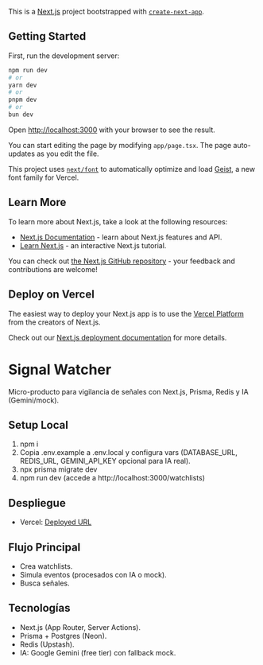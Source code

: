 This is a [Next.js](https://nextjs.org) project bootstrapped with [`create-next-app`](https://nextjs.org/docs/app/api-reference/cli/create-next-app).

## Getting Started

First, run the development server:

```bash
npm run dev
# or
yarn dev
# or
pnpm dev
# or
bun dev
```

Open [http://localhost:3000](http://localhost:3000) with your browser to see the result.

You can start editing the page by modifying `app/page.tsx`. The page auto-updates as you edit the file.

This project uses [`next/font`](https://nextjs.org/docs/app/building-your-application/optimizing/fonts) to automatically optimize and load [Geist](https://vercel.com/font), a new font family for Vercel.

## Learn More

To learn more about Next.js, take a look at the following resources:

- [Next.js Documentation](https://nextjs.org/docs) - learn about Next.js features and API.
- [Learn Next.js](https://nextjs.org/learn) - an interactive Next.js tutorial.

You can check out [the Next.js GitHub repository](https://github.com/vercel/next.js) - your feedback and contributions are welcome!

## Deploy on Vercel

The easiest way to deploy your Next.js app is to use the [Vercel Platform](https://vercel.com/new?utm_medium=default-template&filter=next.js&utm_source=create-next-app&utm_campaign=create-next-app-readme) from the creators of Next.js.

Check out our [Next.js deployment documentation](https://nextjs.org/docs/app/building-your-application/deploying) for more details.

# Signal Watcher

Micro-producto para vigilancia de señales con Next.js, Prisma, Redis y IA (Gemini/mock).

## Setup Local
1. npm i
2. Copia .env.example a .env.local y configura vars (DATABASE_URL, REDIS_URL, GEMINI_API_KEY opcional para IA real).
3. npx prisma migrate dev
4. npm run dev (accede a http://localhost:3000/watchlists)

## Despliegue
- Vercel: [Deployed URL](https://signal-watcher-app-vk6h.vercel.app/)

## Flujo Principal
- Crea watchlists.
- Simula eventos (procesados con IA o mock).
- Busca señales.

## Tecnologías
- Next.js (App Router, Server Actions).
- Prisma + Postgres (Neon).
- Redis (Upstash).
- IA: Google Gemini (free tier) con fallback mock.